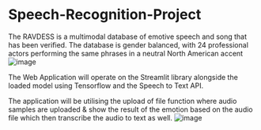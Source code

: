 # Speech-Recognition-Project

The RAVDESS is a multimodal database of emotive speech and song that has been verified.
The database is gender balanced, with 24 professional actors performing the same phrases in a neutral North American accent![image](https://github.com/juliuschanjq/Speech-Recognition-Project/assets/113488890/b9b25ead-d5ee-459f-9b80-cf8bae1f1a81)

The Web Application will operate on the Streamlit library alongside the loaded model using Tensorflow and the Speech to Text API. 

The application will be utilising the upload of file function where audio samples are uploaded & show the result of the emotion based on the audio file which then transcribe the audio to text as well.
![image](https://github.com/juliuschanjq/Speech-Recognition-Project/assets/113488890/3ea95a8b-d5c3-4d3a-9cd6-592683460c19)

